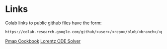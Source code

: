 # Links

Colab links to public github files have the form:
```
https://colab.research.google.com/github/<user>/<repo>/blob/<branch>/<path_to_ipynb_file>
```

[Pmap Cookbook](https://colab.research.google.com/github/skye/jax/blob/nbtest/docs/notebooks/draft/Pmap_Cookbook.ipynb)
[Lorentz ODE Solver](https://colab.research.google.com/github/skye/jax/blob/nbtest/docs/notebooks/draft/Lorentz_ODE_Solver.ipynb)

